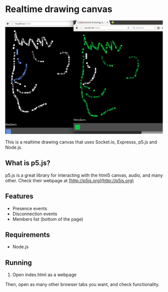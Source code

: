 # Realtime drawing canvas

![Image](repo/image.png)

This is a realtime drawing canvas that uses Socket.io, Expresss, p5.js and Node.js.

## What is p5.js?

p5.js is a great library for interacting with the html5 canvas, audio, and many other.
Check their webpage at [http://p5js.org](http://p5js.org)

## Features

- Presence events
- Disconnection events
- Members list (bottom of the page)

## Requirements
- Node.js

## Running
1. Open index.html as a webpage

Then, open as many other browser tabs you want, and check functionality.